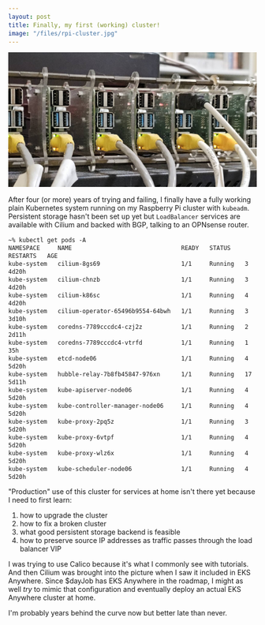 ```yaml
---
layout: post
title: Finally, my first (working) cluster!
image: "/files/rpi-cluster.jpg"
---
```


![](/files/rpi-cluster.jpg)

After four (or more) years of trying and failing, I finally have a fully working
plain Kubernetes system running on my Raspberry Pi cluster with `kubeadm`.
Persistent storage hasn't been set up yet but `LoadBalancer` services are
available with Cilium and backed with BGP, talking to an OPNsense router.

<!--more-->

```
~% kubectl get pods -A
NAMESPACE     NAME                               READY   STATUS    RESTARTS   AGE
kube-system   cilium-8gs69                       1/1     Running   3          4d20h
kube-system   cilium-chnzb                       1/1     Running   3          4d20h
kube-system   cilium-k86sc                       1/1     Running   4          4d20h
kube-system   cilium-operator-65496b9554-64bwh   1/1     Running   3          3d10h
kube-system   coredns-7789cccdc4-czj2z           1/1     Running   2          2d11h
kube-system   coredns-7789cccdc4-vtrfd           1/1     Running   1          35h
kube-system   etcd-node06                        1/1     Running   4          5d20h
kube-system   hubble-relay-7b8fb45847-976xn      1/1     Running   17         5d11h
kube-system   kube-apiserver-node06              1/1     Running   4          5d20h
kube-system   kube-controller-manager-node06     1/1     Running   4          5d20h
kube-system   kube-proxy-2pq5z                   1/1     Running   3          5d20h
kube-system   kube-proxy-6vtpf                   1/1     Running   4          5d20h
kube-system   kube-proxy-wlz6x                   1/1     Running   4          5d20h
kube-system   kube-scheduler-node06              1/1     Running   4          5d20h
```

"Production" use of this cluster for services at home isn't there yet because I
need to first learn:

1. how to upgrade the cluster
2. how to fix a broken cluster
3. what good persistent storage backend is feasible
4. how to preserve source IP addresses as traffic passes through the load
   balancer VIP

I was trying to use Calico because it's what I commonly see with tutorials. And
then Cilium was brought into the picture when I saw it included in EKS Anywhere.
Since $dayJob has EKS Anywhere in the roadmap, I might as well _try_ to mimic
that configuration and eventually deploy an actual EKS Anywhere cluster at home.

I'm probably years behind the curve now but better late than never.
